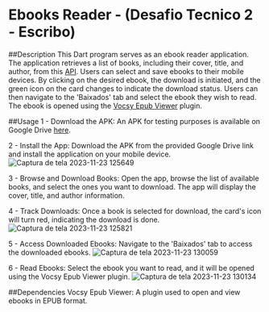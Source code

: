 # Ebooks Reader - (Desafio Tecnico 2 - Escribo)

##Description
This Dart program serves as an ebook reader application. The application retrieves a list of books, including their cover, title, and author, from this [API](https://escribo.com/books.json). Users can select and save ebooks to their mobile devices. By clicking on the desired ebook, the download is initiated, and the green icon on the card changes to indicate the download status. Users can then navigate to the 'Baixados' tab and select the ebook they wish to read. The ebook is opened using the [Vocsy Epub Viewer](https://pub.dev/packages/vocsy_epub_viewer) plugin.

##Usage
1 - Download the APK: An APK for testing purposes is available on Google Drive [here](https://drive.google.com/drive/folders/1BpYaCcFp0QY1ZZFjsLpqYh0m78Dyg86X?usp=sharing).

2 - Install the App: Download the APK from the provided Google Drive link and install the application on your mobile device.
![Captura de tela 2023-11-23 125649](https://github.com/Fernandoez/eBookReader/assets/69535503/d231ce4c-7119-4ed4-8bcc-5ad73e1e66d5)

3 - Browse and Download Books: Open the app, browse the list of available books, and select the ones you want to download. The app will display the cover, title, and author information.

4 - Track Downloads: Once a book is selected for download, the card's icon will turn red, indicating the download is done.
![Captura de tela 2023-11-23 125821](https://github.com/Fernandoez/eBookReader/assets/69535503/e0a0b6c6-b0d3-46f2-be51-6811d24cc6cd)

5 - Access Downloaded Ebooks: Navigate to the 'Baixados' tab to access the downloaded ebooks.
![Captura de tela 2023-11-23 130059](https://github.com/Fernandoez/eBookReader/assets/69535503/e1e8e71a-d216-48ba-b550-09cf01bf4436)

6 - Read Ebooks: Select the ebook you want to read, and it will be opened using the Vocsy Epub Viewer plugin.
![Captura de tela 2023-11-23 130134](https://github.com/Fernandoez/eBookReader/assets/69535503/9f8df1fe-c646-493f-acbe-30699c609591)

##Dependencies
Vocsy Epub Viewer: A plugin used to open and view ebooks in EPUB format.
